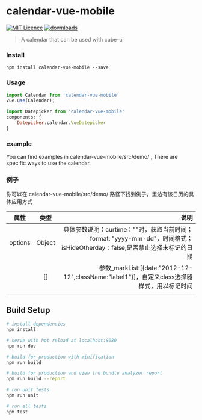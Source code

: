 # calendar-vue-mobile

[![MIT Licence](https://badges.frapsoft.com/os/mit/mit.svg?v=103)](https://opensource.org/licenses/mit-license.php)  [![downloads](https://img.shields.io/npm/dt/calendar-vue-mobile.svg)](https://www.npmjs.com/package/calendar-vue-mobile)

> A calendar that can be used with cube-ui

### Install

```shell
npm install calendar-vue-mobile --save
```


### Usage
```js
import Calendar from 'calendar-vue-mobile'
Vue.use(Calendar);
```

```js
import Datepicker from 'calendar-vue-mobile'
components: {
    Datepicker:calendar.VueDatepicker
}
```
### example
You can find examples in calendar-vue-mobile/src/demo/ , There are specific ways to use the calendar.

### 例子
你可以在 calendar-vue-mobile/src/demo/ 路径下找到例子，里边有该日历的具体应用方式

| 属性        | 类型           | 说明  |
| ------------- |:-------------:| -------------------------------:|
| options       | Object        | 具体参数说明：curtime：""时，获取当前时间；format: "yyyy-mm-dd"，时间格式；isHideOtherday：false,是否禁止选择未标记的日期 |
|               |     []     |  参数_markList:[{date:"2012-12-12",className:"label1"}]，自定义class选择器样式，用以标记时间  |
|               |          |    |

## Build Setup

``` bash
# install dependencies
npm install

# serve with hot reload at localhost:8080
npm run dev

# build for production with minification
npm run build

# build for production and view the bundle analyzer report
npm run build --report

# run unit tests
npm run unit

# run all tests
npm test
```
